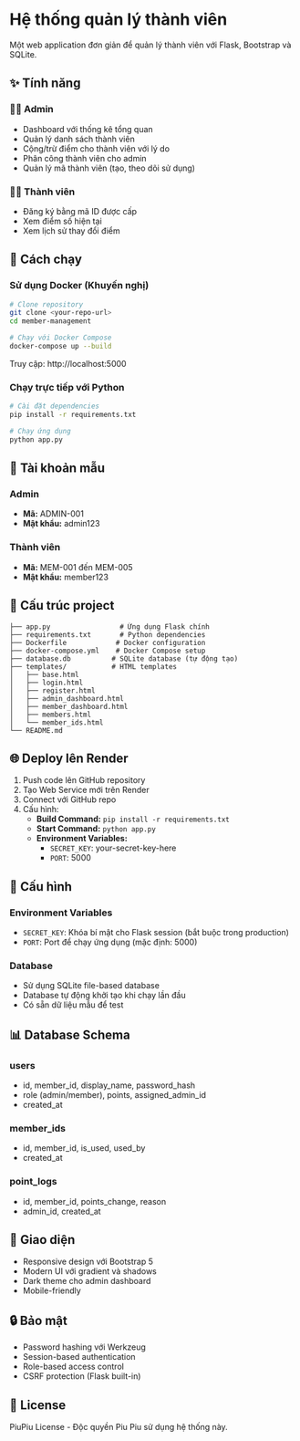 # Hệ thống quản lý thành viên

Một web application đơn giản để quản lý thành viên với Flask, Bootstrap và SQLite.

## ✨ Tính năng

### 🧑‍💼 Admin
- Dashboard với thống kê tổng quan
- Quản lý danh sách thành viên
- Cộng/trừ điểm cho thành viên với lý do
- Phân công thành viên cho admin
- Quản lý mã thành viên (tạo, theo dõi sử dụng)

### 🧑‍🎓 Thành viên
- Đăng ký bằng mã ID được cấp
- Xem điểm số hiện tại
- Xem lịch sử thay đổi điểm

## 🚀 Cách chạy

### Sử dụng Docker (Khuyến nghị)

```bash
# Clone repository
git clone <your-repo-url>
cd member-management

# Chạy với Docker Compose
docker-compose up --build
```

Truy cập: http://localhost:5000

### Chạy trực tiếp với Python

```bash
# Cài đặt dependencies
pip install -r requirements.txt

# Chạy ứng dụng
python app.py
```

## 🔐 Tài khoản mẫu

### Admin
- **Mã:** ADMIN-001
- **Mật khẩu:** admin123

### Thành viên
- **Mã:** MEM-001 đến MEM-005
- **Mật khẩu:** member123

## 📁 Cấu trúc project

```
├── app.py                 # Ứng dụng Flask chính
├── requirements.txt       # Python dependencies
├── Dockerfile            # Docker configuration
├── docker-compose.yml    # Docker Compose setup
├── database.db          # SQLite database (tự động tạo)
├── templates/           # HTML templates
│   ├── base.html
│   ├── login.html
│   ├── register.html
│   ├── admin_dashboard.html
│   ├── member_dashboard.html
│   ├── members.html
│   └── member_ids.html
└── README.md
```

## 🌐 Deploy lên Render

1. Push code lên GitHub repository
2. Tạo Web Service mới trên Render
3. Connect với GitHub repo
4. Cấu hình:
   - **Build Command:** `pip install -r requirements.txt`
   - **Start Command:** `python app.py`
   - **Environment Variables:**
     - `SECRET_KEY`: your-secret-key-here
     - `PORT`: 5000

## 🔧 Cấu hình

### Environment Variables
- `SECRET_KEY`: Khóa bí mật cho Flask session (bắt buộc trong production)
- `PORT`: Port để chạy ứng dụng (mặc định: 5000)

### Database
- Sử dụng SQLite file-based database
- Database tự động khởi tạo khi chạy lần đầu
- Có sẵn dữ liệu mẫu để test

## 📊 Database Schema

### users
- id, member_id, display_name, password_hash
- role (admin/member), points, assigned_admin_id
- created_at

### member_ids
- id, member_id, is_used, used_by
- created_at

### point_logs
- id, member_id, points_change, reason
- admin_id, created_at

## 🎨 Giao diện

- Responsive design với Bootstrap 5
- Modern UI với gradient và shadows
- Dark theme cho admin dashboard
- Mobile-friendly

## 🔒 Bảo mật

- Password hashing với Werkzeug
- Session-based authentication
- Role-based access control
- CSRF protection (Flask built-in)

## 📝 License

PiuPiu License - Độc quyền Piu Piu sử dụng hệ thống này.